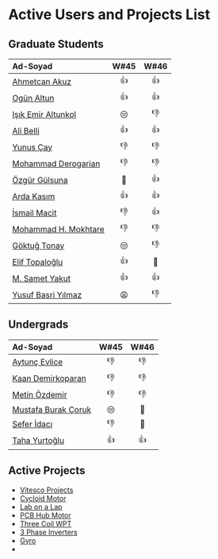 # Active Users and Projects List


## Graduate Students

|      Ad-Soyad    | W#45| W#46|
|:-----------------|:----:|:----:|
| [Ahmetcan Akuz](https://github.com/ahmetcan-akuz)    | :+1: | :+1: |
| [Ogün Altun](https://github.com/ogunaltun)    | :+1: | :+1: |
| [Işık Emir Altunkol](https://github.com/emir-altunkol)    | :unamused: | :-1: |
| [Ali Belli](https://github.com/alibelli)    | :+1: | :+1: |
| [Yunus Çay](https://github.com/cayunus)    | :-1: | :-1: |
| [Mohammad Derogarian](https://github.com/MDerogarian)    | :-1: | :-1: |
| [Özgür Gülsuna](https://github.com/ozgurgulsuna)    | :clap: | :+1: |
| [Arda Kasım](https://github.com/ardakasim)    | :+1: | :+1: |
| [İsmail Macit](https://github.com/ismailmacit)    | :-1: | :+1: |
| [Mohammad H. Mokhtare](https://github.com/Mohammad-M93)    | :-1: | :-1: |
| [Göktuğ Tonay](https://github.com/Gktut)    | :unamused: | :-1: |
| [Elif Topaloğlu](https://github.com/eliftplgl)    | :+1: | :clap: |
| [M. Samet Yakut](https://github.com/sametyakut)    | :+1: | :+1: |
| [Yusuf Basri Yılmaz](https://github.com/yusufbyilmaz)    | :weary: | :-1: |


## Undergrads

|      Ad-Soyad    | W#45| W#46|
|:-----------------|:----:|:----:|
| [Aytunç Evlice](https://github.com/aytunc-evlice)    | :-1: | :-1: |
| [Kaan Demirkoparan](https://github.com/KaanDemirkoparan)    | :-1: | :-1: |
| [Metin Özdemir](https://github.com/metinozdemir01)    | :-1: | :-1: |
| [Mustafa Burak Çoruk](https://github.com/MustafaBurakCORUK)    | :unamused: | :clap: |
| [Sefer İdacı](https://github.com/seferidaci)    | :-1: | :clap: |
| [Taha Yurtoğlu](https://github.com/tahayurtoglu)    | :+1: | :+1: |


## Active Projects

- [Vitesco Projects](https://github.com/odtu/VITESCO-METU)
- [Cycloid Motor](https://github.com/odtu/Cycloid-Integrated-Robotic-Actuator)
- [Lab on a Lap](https://github.com/odtu/lab-on-a-lap)
- [PCB Hub Motor](https://github.com/odtu/PCB-Hub-Motor)
- [Three Coil WPT](https://github.com/odtu/Three-Coil-Concurrent-WPT)
- [3 Phase Inverters](https://github.com/ahmetcan-akuz/3-Phase-Inverters)
- [Gyro](https://github.com/sametyakut/Roketsan-Gyro)
- []()

